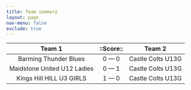 ```yaml
---
title: Team summary
layout: page
nav-menu: false
exclude: true
---
```




|           Team 1            |  ::Score::  |      Team 2       |
|:---------------------------:|:-----------:|:-----------------:|
|    Barming Thunder Blues    | 0 &mdash; 0 | Castle Colts U13G |
| Maidstone United U12 Ladies | 0 &mdash; 1 | Castle Colts U13G |
|  Kings Hill HILL U3 GIRLS   | 1 &mdash; 0 | Castle Colts U13G |

 <br /><br /><br />